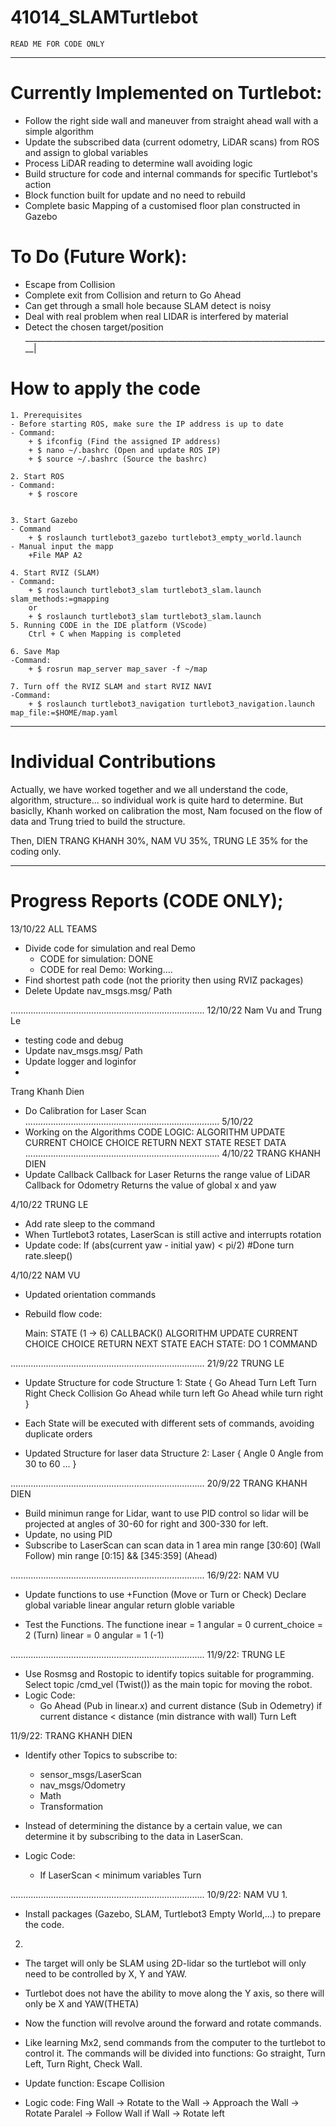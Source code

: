 # 41014_SLAMTurtlebot
	READ ME FOR CODE ONLY
_____________________________________________________________________________
# Currently Implemented on Turtlebot:
- Follow the right side wall and maneuver from straight ahead wall with a simple algorithm
- Update the subscribed data (current odometry, LiDAR scans) from ROS and assign to global variables
- Process LiDAR reading to determine wall avoiding logic 
- Build structure for code and internal commands for specific Turtlebot's action
- Block function built for update and no need to rebuild
- Complete basic Mapping of a customised floor plan constructed in Gazebo

# To Do (Future Work):
- Escape from Collision
- Complete exit from Collision and return to Go Ahead
- Can get through a small hole because SLAM detect is noisy
- Deal with real problem when real LIDAR is interfered by material	
- Detect the chosen target/position
_____________________________________________________________________________|
# How to apply the code

	1. Prerequisites 
	- Before starting ROS, make sure the IP address is up to date
	- Command:
		+ $ ifconfig (Find the assigned IP address)
		+ $ nano ~/.bashrc (Open and update ROS IP)
		+ $ source ~/.bashrc (Source the bashrc)
	
	2. Start ROS
	- Command:
		+ $ roscore


	3. Start Gazebo	
	- Command 
		+ $ roslaunch turtlebot3_gazebo turtlebot3_empty_world.launch
	- Manual input the mapp
		+File MAP A2
		
	4. Start RVIZ (SLAM)
	- Command:
		+ $ roslaunch turtlebot3_slam turtlebot3_slam.launch slam_methods:=gmapping
		or
		+ $ roslaunch turtlebot3_slam turtlebot3_slam.launch
	5. Running CODE in the IDE platform (VScode)
		Ctrl + C when Mapping is completed

	6. Save Map
	-Command:
		+ $ rosrun map_server map_saver -f ~/map

	7. Turn off the RVIZ SLAM and start RVIZ NAVI
	-Command:
		+ $ roslaunch turtlebot3_navigation turtlebot3_navigation.launch map_file:=$HOME/map.yaml

_____________________________________________________________________________	
# Individual Contributions

Actually, we have worked together and we all understand the code, algorithm, structure...
so individual work is quite  hard to determine. But basiclly, Khanh worked on calibration
the most, Nam focused on the  flow of data and Trung tried to build the structure. 

Then, 
	DIEN TRANG KHANH 30%,
	NAM VU 35%,
	TRUNG LE 35% 
for the coding only.

_____________________________________________________________________________	
# Progress Reports (CODE ONLY);

13/10/22 ALL TEAMS

- Divide code for simulation and real Demo
	- CODE for simulation: DONE
	- CODE for real Demo: Working....
- Find shortest path code (not the priority then using RVIZ packages)
- Delete Update nav_msgs.msg/ Path

.............................................................................
12/10/22
Nam Vu and Trung Le
- testing code and debug
- Update nav_msgs.msg/ Path
- Update logger and loginfor
- 

Trang Khanh Dien
- Do Calibration for Laser Scan
.............................................................................
5/10/22 
- Working on the Algorithms
	CODE LOGIC:
		ALGORITHM
				UPDATE CURRENT CHOICE
					CHOICE
					RETURN NEXT STATE
					RESET DATA
.............................................................................
4/10/22 TRANG KHANH DIEN
- Update Callback
	Callback for Laser
		Returns the range value of LiDAR
	Callback for Odometry
		Returns the value of global x and yaw

4/10/22 TRUNG LE
- Add rate sleep to the command
- When Turtlebot3 rotates, LaserScan is still active and interrupts rotation
- Update code:
	If (abs(current yaw - initial yaw) < pi/2)
		#Done turn
		rate.sleep()
	
4/10/22 NAM VU
- Updated orientation commands
- Rebuild flow code:

	Main: STATE (1 -> 6)
		CALLBACK()
			ALGORITHM
				UPDATE CURRENT CHOICE
					CHOICE
					RETURN NEXT STATE
		EACH STATE: DO 1 COMMAND
		
.............................................................................
21/9/22 TRUNG LE
- Update Structure for code
	Structure 1: State
	{
		Go Ahead
		Turn Left
		Turn Right
		Check Collision
		Go Ahead while turn left
		Go Ahead while turn right
	}
- Each State will be executed with different sets of commands, avoiding duplicate orders

- Updated Structure for laser data
	Structure 2: Laser
	{
		Angle 0
		Angle from 30 to 60
		...
	}

.............................................................................
20/9/22 TRANG KHANH DIEN
- Build minimun range for Lidar, want to use PID control so lidar will be
projected at angles of 30-60 for right and 300-330 for left.
- Update, no using PID
- Subscribe to LaserScan can scan data in 1 area
	min range [30:60] (Wall Follow)
	min range [0:15] && [345:359] (Ahead)

.............................................................................
16/9/22: NAM VU
- Update functions to use
	+Function (Move or Turn or Check)
		Declare global variable
		linear 
		angular
		return globle variable 

- Test the Functions. The functione
	inear = 1
		angular = 0
	current_choice = 2 (Turn)
		linear = 0
		angular = 1 (-1)  

.............................................................................
11/9/22: TRUNG LE
- Use Rosmsg and Rostopic to identify topics suitable for programming.
Select topic /cmd_vel (Twist()) as the main topic for moving the robot.
- Logic Code:
	+ Go Ahead (Pub in linear.x) and current distance (Sub in Odemetry)
		if current distance < distance (min distrance with wall) 
			Turn Left

11/9/22: TRANG KHANH DIEN
- Identify other Topics to subscribe to:
	+ sensor_msgs/LaserScan
	+ nav_msgs/Odometry
	+ Math
	+ Transformation

- Instead of determining the distance by a certain value, 
we can determine it by subscribing to the data in LaserScan.
- Logic Code: 
	+ If LaserScan < minimum variables
		Turn
	
.............................................................................
10/9/22: NAM VU
1. 
- Install packages (Gazebo, SLAM, Turtlebot3 Empty World,...) to prepare the code.

2. 
- The target will only be SLAM using 2D-lidar so the turtlebot will only need to be controlled by X, Y and YAW.

- Turtlebot does not have the ability to move along the Y axis, so there will only be X and YAW(THETA)

- Now the function will revolve around the forward and rotate commands.

- Like learning Mx2, send commands from the computer to the turtlebot to control it.
The commands will be divided into functions: Go straight, Turn Left, Turn Right, Check Wall.

- Update function: Escape Collision

- Logic code:
	Fing Wall -> Rotate to the Wall -> Approach the Wall -> Rotate Paralel -> Follow Wall
		if Wall -> Rotate left



